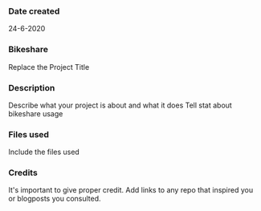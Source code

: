 ### Date created
24-6-2020
 
### Bikeshare
Replace the Project Title

### Description
Describe what your project is about and what it does
Tell stat about bikeshare usage

### Files used
Include the files used

### Credits
It's important to give proper credit. Add links to any repo that inspired you or blogposts you consulted.

